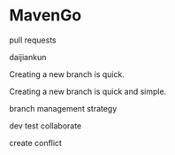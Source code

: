 # MavenGo

pull requests

daijiankun

Creating a new branch is quick.

Creating a new branch is quick and simple.

branch management strategy

dev test collaborate

create conflict

